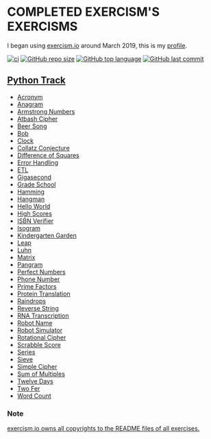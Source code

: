 # COMPLETED EXERCISM'S EXERCISMS

I began using [exercism.io](https://exercism.io) around March 2019, this is
my [profile](https://exercism.io/profiles/ibLeDy).

[![ci](https://github.com/ibLeDy/exercism-exercisms/workflows/CI/badge.svg)](https://actions-badge.atrox.dev/ibLeDy/exercism-exercisms/goto)
[![GitHub repo size](https://img.shields.io/github/repo-size/ibLeDy/exercisms-python)](https://github.com/ibLeDy/exercisms-python)
[![GitHub top language](https://img.shields.io/github/languages/top/ibLeDy/exercisms-python)](https://github.com/ibLeDy/exercisms-python/search?l=python)
[![GitHub last commit](https://img.shields.io/github/last-commit/ibLeDy/exercisms-python)](https://github.com/ibLeDy/exercisms-python/commits/master)

## [Python Track](https://exercism.io/tracks/python)

- [Acronym](python/acronym)
- [Anagram](python/anagram)
- [Armstrong Numbers](python/armstrong-numbers)
- [Atbash Cipher](python/atbash-cipher)
- [Beer Song](python/beer-song)
- [Bob](python/bob)
- [Clock](python/clock)
- [Collatz Conjecture](python/collatz-conjecture)
- [Difference of Squares](python/difference-of-squares)
- [Error Handling](python/error-handling)
- [ETL](python/etl)
- [Gigasecond](python/gigasecond)
- [Grade School](python/grade-school)
- [Hamming](python/hamming)
- [Hangman](python/hangman)
- [Hello World](python/hello-world)
- [High Scores](python/high-scores)
- [ISBN Verifier](python/isbn-verifier)
- [Isogram](python/isogram)
- [Kindergarten Garden](python/kindergarten-garden)
- [Leap](python/leap)
- [Luhn](python/luhn)
- [Matrix](python/matrix)
- [Pangram](python/pangram)
- [Perfect Numbers](python/perfect-numbers)
- [Phone Number](python/phone-number)
- [Prime Factors](python/prime-factors)
- [Protein Translation](python/protein-translation)
- [Raindrops](python/raindrops)
- [Reverse String](python/reverse-string)
- [RNA Transcription](python/rna-transcription)
- [Robot Name](python/robot-name)
- [Robot Simulator](python/robot-simulator)
- [Rotational Cipher](python/rotational-cipher)
- [Scrabble Score](python/scrabble-score)
- [Series](python/series)
- [Sieve](python/sieve)
- [Simple Cipher](python/simple-cipher)
- [Sum of Multiples](python/sum-of-multiples)
- [Twelve Days](python/twelve-days)
- [Two Fer](python/two-fer)
- [Word Count](python/word-count)

### Note

[exercism.io owns all copyrights to the README files of all exercises.](https://github.com/exercism/python/blob/master/LICENSE)
